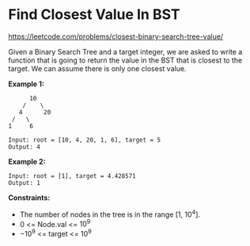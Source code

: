 # Find Closest Value In BST

https://leetcode.com/problems/closest-binary-search-tree-value/

Given a Binary Search Tree and a target integer, we are asked to write a function that is going to return the value in the BST that is closest to the target. We can assume there is only one closest value.

**Example 1:**
```
      10
    /    \
   4      20
 /   \
1     6

Input: root = [10, 4, 20, 1, 6], target = 5
Output: 4
```


**Example 2:**
```
Input: root = [1], target = 4.428571
Output: 1
```


**Constraints:**
- The number of nodes in the tree is in the range [1, $10^4$].
- 0 <= Node.val <= $10^9$
- $-10^9$ <= target <= $10^9$